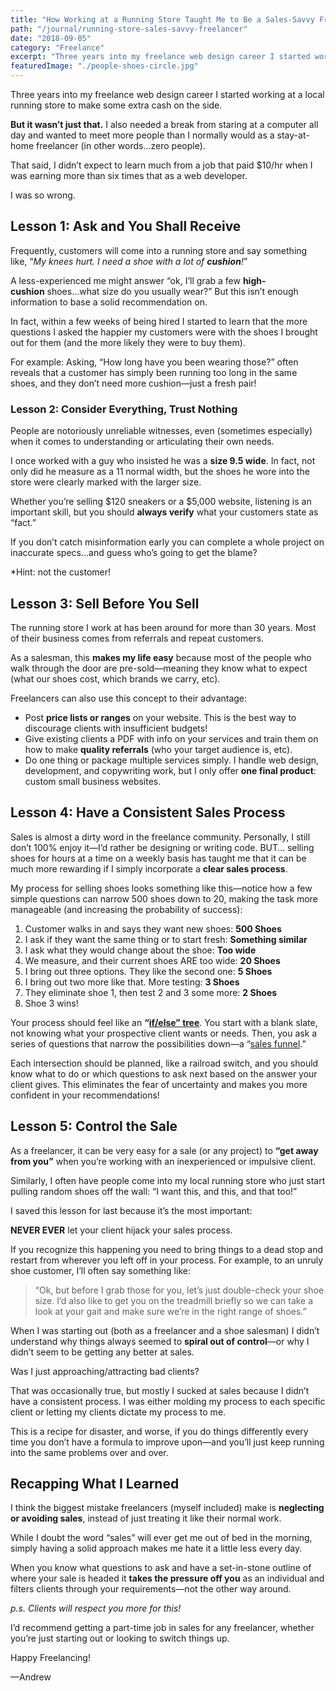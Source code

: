 ```yaml
---
title: "How Working at a Running Store Taught Me to Be a Sales-Savvy Freelancer"
path: "/journal/running-store-sales-savvy-freelancer"
date: "2018-09-05"
category: "Freelance"
excerpt: "Three years into my freelance web design career I started working at a local running store to make some extra cash on the side."
featuredImage: "./people-shoes-circle.jpg"
---
```


Three years into my freelance web design career I started working at a local running store to make some extra cash on the side.

**But it wasn’t just that.** I also needed a break from staring at a computer all day and wanted to meet more people than I normally would as a stay-at-home freelancer (in other words…zero people).

That said, I didn’t expect to learn much from a job that paid $10/hr when I was earning more than six times that as a web developer.

I was so wrong.

## Lesson 1: Ask and You Shall Receive

Frequently, customers will come into a running store and say something like, “_My knees hurt. I need a shoe with a lot of **cushion**!_”

A less-experienced me might answer “ok, I’ll grab a few **high-cushion** shoes…what size do you usually wear?” But this isn’t enough information to base a solid recommendation on.

In fact, within a few weeks of being hired I started to learn that the more questions I asked the happier my customers were with the shoes I brought out for them (and the more likely they were to buy them).

For example: Asking, “How long have you been wearing those?” often reveals that a customer has simply been running too long in the same shoes, and they don’t need more cushion—just a fresh pair!

### Lesson 2: Consider Everything, Trust Nothing

People are notoriously unreliable witnesses, even (sometimes especially) when it comes to understanding or articulating their own needs.

I once worked with a guy who insisted he was a **size 9.5 wide**. In fact, not only did he measure as a 11 normal width, but the shoes he wore into the store were clearly marked with the larger size.

Whether you’re selling $120 sneakers or a $5,000 website, listening is an important skill, but you should **always verify** what your customers state as “fact.”

If you don’t catch misinformation early you can complete a whole project on inaccurate specs…and guess who’s going to get the blame?

*Hint: not the customer!

## Lesson 3: Sell Before You Sell

The running store I work at has been around for more than 30 years. Most of their business comes from referrals and repeat customers.

As a salesman, this **makes my life easy** because most of the people who walk through the door are pre-sold—meaning they know what to expect (what our shoes cost, which brands we carry, etc).

Freelancers can also use this concept to their advantage:

  * Post **price lists or ranges** on your website. This is the best way to discourage clients with insufficient budgets!
  * Give existing clients a PDF with info on your services and train them on how to make **quality referrals** (who your target audience is, etc).
  * Do one thing or package multiple services simply. I handle web design, development, and copywriting work, but I only offer **one final product**: custom small business websites.

## Lesson 4: Have a Consistent Sales Process

Sales is almost a dirty word in the freelance community. Personally, I still don’t 100% enjoy it—I’d rather be designing or writing code. BUT… selling shoes for hours at a time on a weekly basis has taught me that it can be much more rewarding if I simply incorporate a **clear sales process**.

My process for selling shoes looks something like this—notice how a few simple questions can narrow 500 shoes down to 20, making the task more manageable (and increasing the probability of success):

  1. Customer walks in and says they want new shoes: **500 Shoes**
  2. I ask if they want the same thing or to start fresh: **Something similar**
  3. I ask what they would change about the shoe: **Too wide**
  4. We measure, and their current shoes ARE too wide: **20 Shoes**
  5. I bring out three options. They like the second one: **5 Shoes**
  6. I bring out two more like that. More testing: **3 Shoes**
  7. They eliminate shoe 1, then test 2 and 3 some more: **2 Shoes**
  8. Shoe 3 wins!

Your process should feel like an **“[if/else” tree](https://en.wikipedia.org/wiki/Conditional_%28computer_programming%29)**. You start with a blank slate, not knowing what your prospective client wants or needs. Then, you ask a series of questions that narrow the possibilities down—a “[sales funnel](https://www.entrepreneur.com/article/296526).”

Each intersection should be planned, like a railroad switch, and you should know what to do or which questions to ask next based on the answer your client gives. This eliminates the fear of uncertainty and makes you more confident in your recommendations!

## Lesson 5: Control the Sale

As a freelancer, it can be very easy for a sale (or any project) to **“get away from you”** when you’re working with an inexperienced or impulsive client.

Similarly, I often have people come into my local running store who just start pulling random shoes off the wall: “I want this, and this, and that too!”

I saved this lesson for last because it’s the most important:

**NEVER EVER** let your client hijack your sales process.

If you recognize this happening you need to bring things to a dead stop and restart from wherever you left off in your process. For example, to an unruly shoe customer, I’ll often say something like:

> “Ok, but before I grab those for you, let’s just double-check your shoe size. I’d also like to get you on the treadmill briefly so we can take a look at your gait and make sure we’re in the right range of shoes.”

When I was starting out (both as a freelancer and a shoe salesman) I didn’t understand why things always seemed to **spiral out of control**—or why I didn’t seem to be getting any better at sales.

Was I just approaching/attracting bad clients?

That was occasionally true, but mostly I sucked at sales because I didn’t have a consistent process. I was either molding my process to each specific client or letting my clients dictate my process to me.

This is a recipe for disaster, and worse, if you do things differently every time you don’t have a formula to improve upon—and you’ll just keep running into the same problems over and over.

## Recapping What I Learned

I think the biggest mistake freelancers (myself included) make is **neglecting or avoiding sales**, instead of just treating it like their normal work.

While I doubt the word “sales” will ever get me out of bed in the morning, simply having a solid approach makes me hate it a little less every day.

When you know what questions to ask and have a set-in-stone outline of where your sale is headed it **takes the pressure off you** as an individual and filters clients through your requirements—not the other way around.

*p.s. Clients will respect you more for this!*

I’d recommend getting a part-time job in sales for any freelancer, whether you’re just starting out or looking to switch things up.

Happy Freelancing!

—Andrew
